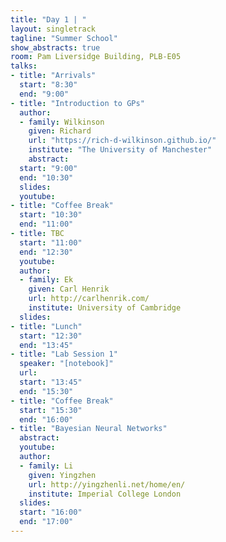 ```yaml
---
title: "Day 1 | "
layout: singletrack
tagline: "Summer School"
show_abstracts: true
room: Pam Liversidge Building, PLB-E05
talks:
- title: "Arrivals"
  start: "8:30"
  end: "9:00"
- title: "Introduction to GPs"
  author:
  - family: Wilkinson
    given: Richard
    url: "https://rich-d-wilkinson.github.io/"
    institute: "The University of Manchester"   
    abstract:
  start: "9:00"
  end: "10:30"
  slides: 
  youtube: 
- title: "Coffee Break"
  start: "10:30"
  end: "11:00"
- title: TBC
  start: "11:00"
  end: "12:30"
  youtube: 
  author:
  - family: Ek
    given: Carl Henrik
    url: http://carlhenrik.com/
    institute: University of Cambridge
  slides: 
- title: "Lunch"
  start: "12:30"
  end: "13:45"
- title: "Lab Session 1"
  speaker: "[notebook]"
  url:
  start: "13:45"
  end: "15:30"
- title: "Coffee Break"
  start: "15:30"
  end: "16:00"
- title: "Bayesian Neural Networks"
  abstract:
  youtube:
  author:
  - family: Li
    given: Yingzhen
    url: http://yingzhenli.net/home/en/
    institute: Imperial College London
  slides: 
  start: "16:00"
  end: "17:00"
---
```

